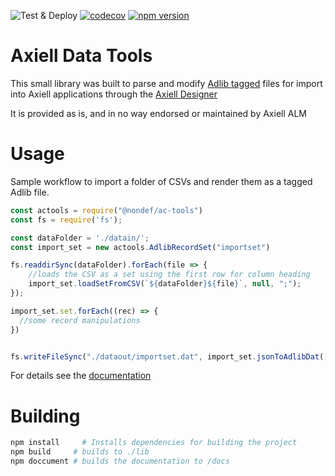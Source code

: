![Test & Deploy](https://github.com/ctot-nondef/ac-tools/actions/workflows/testandpublish.yml/badge.svg) [![codecov](https://codecov.io/gh/ctot-nondef/ac-tools/branch/master/graph/badge.svg?token=SY1X0ZURBY)](https://codecov.io/gh/ctot-nondef/ac-tools) [![npm version](https://badge.fury.io/js/@nondef%2Fac-tools.svg)](https://badge.fury.io/js/@nondef%2Fac-tools)

# Axiell Data Tools

This small library was built to parse and modify [Adlib tagged](https://documentation.axiell.com/alm/en/ds_eiefadlibtagged.html) files for
import into Axiell applications through the [Axiell Designer](http://documentation.axiell.com/ALM/EN/index.html?ds_designer.html)

It is provided as is, and in no way endorsed or maintained by Axiell ALM

# Usage
Sample workflow to import a folder of CSVs and render them as a tagged Adlib file. 
```javascript
const actools = require("@nondef/ac-tools")
const fs = require('fs');

const dataFolder = './datain/';
const import_set = new actools.AdlibRecordSet("importset")

fs.readdirSync(dataFolder).forEach(file => {
    //loads the CSV as a set using the first row for column heading
    import_set.loadSetFromCSV(`${dataFolder}${file}`, null, ";");
});

import_set.set.forEach((rec) => {
  //some record manipulations
})


fs.writeFileSync("./dataout/importset.dat", import_set.jsonToAdlibDat(["IN", "bt"]))
```

For details see the [documentation](https://ctot-nondef.github.io/ac-tools/index.html)


# Building

```bash
npm install     # Installs dependencies for building the project
npm build     # builds to ./lib
npm doccument # builds the documentation to /docs
```
